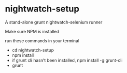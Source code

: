 # nightwatch-setup
A stand-alone grunt nightwatch-selenium runner

Make sure NPM is installed

run these commands in your terminal

- cd nightwatch-setup
- npm install
- if grunt cli hasn't been installed, npm install -g grunt-cli
- grunt

